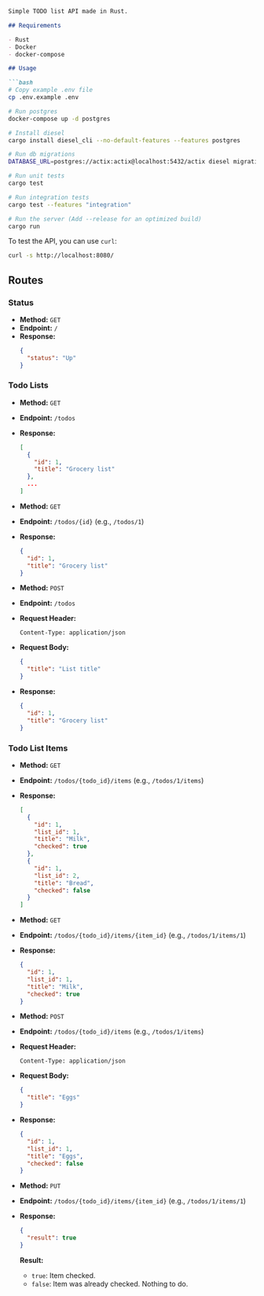 ```markdown
Simple TODO list API made in Rust.

## Requirements

- Rust
- Docker
- docker-compose

## Usage

```bash
# Copy example .env file
cp .env.example .env

# Run postgres
docker-compose up -d postgres

# Install diesel
cargo install diesel_cli --no-default-features --features postgres

# Run db migrations
DATABASE_URL=postgres://actix:actix@localhost:5432/actix diesel migration run

# Run unit tests
cargo test

# Run integration tests
cargo test --features "integration"

# Run the server (Add --release for an optimized build)
cargo run 
```

To test the API, you can use `curl`:

```bash
curl -s http://localhost:8080/
```


## Routes

### Status

- **Method:** `GET`
- **Endpoint:** `/`
- **Response:**
  ```json
  {
    "status": "Up"
  }
  ```

### Todo Lists

- **Method:** `GET`
- **Endpoint:** `/todos`
- **Response:**
  ```json
  [
    {
      "id": 1,
      "title": "Grocery list"
    },
    ...
  ]
  ```

- **Method:** `GET`
- **Endpoint:** `/todos/{id}` (e.g., `/todos/1`)
- **Response:**
  ```json
  {
    "id": 1,
    "title": "Grocery list"
  }
  ```

- **Method:** `POST`
- **Endpoint:** `/todos`
- **Request Header:**
  ```
  Content-Type: application/json
  ```
- **Request Body:**
  ```json
  {
    "title": "List title"    
  }
  ```
- **Response:**
  ```json
  {
    "id": 1,
    "title": "Grocery list"
  }
  ```


### Todo List Items

- **Method:** `GET`
- **Endpoint:** `/todos/{todo_id}/items` (e.g., `/todos/1/items`)
- **Response:**
  ```json
  [
    {
      "id": 1,
      "list_id": 1,
      "title": "Milk",
      "checked": true
    },
    {
      "id": 1,
      "list_id": 2,
      "title": "Bread",
      "checked": false
    }
  ]
  ```

- **Method:** `GET`
- **Endpoint:** `/todos/{todo_id}/items/{item_id}` (e.g., `/todos/1/items/1`)
- **Response:**
  ```json
  {
    "id": 1,
    "list_id": 1,
    "title": "Milk",
    "checked": true
  }
  ```

- **Method:** `POST`
- **Endpoint:** `/todos/{todo_id}/items` (e.g., `/todos/1/items`)
- **Request Header:**
  ```
  Content-Type: application/json
  ```
- **Request Body:**
  ```json
  {
    "title": "Eggs"    
  }
  ```
- **Response:**
  ```json
  {
    "id": 1,
    "list_id": 1,
    "title": "Eggs",
    "checked": false
  }
  ```

- **Method:** `PUT`
- **Endpoint:** `/todos/{todo_id}/items/{item_id}` (e.g., `/todos/1/items/1`)
- **Response:**
  ```json
  {
    "result": true
  }
  ```
  **Result:**
  - `true`: Item checked.
  - `false`: Item was already checked. Nothing to do. 
```